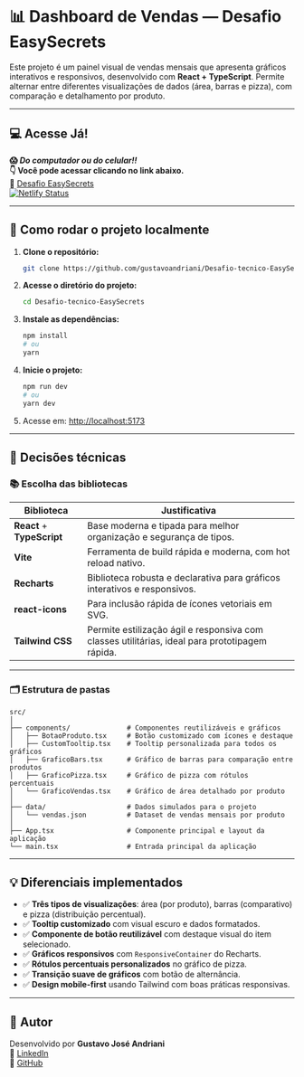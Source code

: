 
# 📊 Dashboard de Vendas — Desafio EasySecrets

Este projeto é um painel visual de vendas mensais que apresenta gráficos interativos e responsivos, desenvolvido com **React + TypeScript**. Permite alternar entre diferentes visualizações de dados (área, barras e pizza), com comparação e detalhamento por produto.

---

## 💻 Acesse Já!
**😱 *Do computador ou do celular!!***  
**👇 Você pode acessar clicando no link abaixo.**  
🔗 [Desafio EasySecrets](https://www.desafiotecnico-easysecrets.netlify.app)  
[![Netlify Status](https://api.netlify.com/api/v1/badges/58e066bc-8073-4e93-9da8-fd317320230d/deploy-status)](https://app.netlify.com/projects/desafiotecnico-easysecrets/deploys)

---

## 🚀 Como rodar o projeto localmente

1. **Clone o repositório:**
   ```bash
   git clone https://github.com/gustavoandriani/Desafio-tecnico-EasySecrets.git
   ```

2. **Acesse o diretório do projeto:**
   ```bash
   cd Desafio-tecnico-EasySecrets
   ```

3. **Instale as dependências:**
   ```bash
   npm install
   # ou
   yarn
   ```

4. **Inicie o projeto:**
   ```bash
   npm run dev
   # ou
   yarn dev
   ```

5. Acesse em: [http://localhost:5173](http://localhost:5173)

---

## 🧠 Decisões técnicas

### 📚 Escolha das bibliotecas

| Biblioteca       | Justificativa                                                                 |
|------------------|-------------------------------------------------------------------------------|
| **React** + **TypeScript** | Base moderna e tipada para melhor organização e segurança de tipos. |
| **Vite**         | Ferramenta de build rápida e moderna, com hot reload nativo.                  |
| **Recharts**     | Biblioteca robusta e declarativa para gráficos interativos e responsivos.     |
| **react-icons**  | Para inclusão rápida de ícones vetoriais em SVG.                              |
| **Tailwind CSS** | Permite estilização ágil e responsiva com classes utilitárias, ideal para prototipagem rápida. |

---

### 🗂️ Estrutura de pastas

```
src/
│
├── components/              # Componentes reutilizáveis e gráficos
│   ├── BotaoProduto.tsx     # Botão customizado com ícones e destaque
│   ├── CustomTooltip.tsx    # Tooltip personalizada para todos os gráficos
│   ├── GraficoBars.tsx      # Gráfico de barras para comparação entre produtos
│   ├── GraficoPizza.tsx     # Gráfico de pizza com rótulos percentuais
│   └── GraficoVendas.tsx    # Gráfico de área detalhado por produto
│
├── data/                    # Dados simulados para o projeto
│   └── vendas.json          # Dataset de vendas mensais por produto
│
├── App.tsx                  # Componente principal e layout da aplicação
└── main.tsx                 # Entrada principal da aplicação
```

---

## 💡 Diferenciais implementados

- ✅ **Três tipos de visualizações**: área (por produto), barras (comparativo) e pizza (distribuição percentual).
- ✅ **Tooltip customizado** com visual escuro e dados formatados.
- ✅ **Componente de botão reutilizável** com destaque visual do item selecionado.
- ✅ **Gráficos responsivos** com `ResponsiveContainer` do Recharts.
- ✅ **Rótulos percentuais personalizados** no gráfico de pizza.
- ✅ **Transição suave de gráficos** com botão de alternância.
- ✅ **Design mobile-first** usando Tailwind com boas práticas responsivas.

---

## 👤 Autor

Desenvolvido por **Gustavo José Andriani**  
🔗 [LinkedIn](https://www.linkedin.com/in/gustavoandriani)  
🔗 [GitHub](https://github.com/gustavoandriani)
